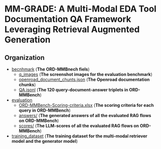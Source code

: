 # MM-GRADE: A Multi-Modal EDA Tool Documentation QA Framework Leveraging Retrieval Augmented Generation

## Organization
- [becnhmark](./benchmark) (**The ORD-MMBnech fiels**)
  - [q_images](./benchmark/q_images) (**The screenshot images for the evaluation benchmark**)
  - [openroad_document_chunts.json](./benchmark/openroad_document_chunks.json) (**The Openroad documentation chunks**)
  - [QA.jsonl](./benchmark/QA.jsonl) (**The 120 query-document-answer triplets in ORD-MMBench**)
- [evaluation](./evaluation)
  - [ORD-MMBench-Scoring-criteria.xlsx](./evaluation/ORD-MMBench-Scoring-criteria.xlsx) (**The scoring criteria for each query in ORD-MMBench**)
  - [answers/](./evaluation/answers) (**The generated answers of all the evaluated RAG flows on ORD-MMBench**)
  - [scores/](./evaluation/scores) (**The LLM-scores of all the evaluated RAG flows on ORD-MMBench**)
- [training_dataset](./training_dataset) (**The training dataset for the multi-modal retriever model and the generator model**)
